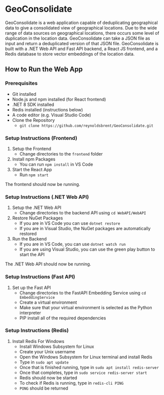 # GeoConsolidate

GeoConsolidate is a web application capable of deduplicating geographical data to give a consolidated view of geographical locations. Due to the wide range of data sources on geographical locations, there occurs some level of duplication in the location data. GeoConsolidate can take a JSON file as input and return a deduplicated version of that JSON file. GeoConsolidate is built with a .NET Web API and Fast API backend, a React JS frontend, and a Redis database to store vector embeddings of the location data. 

## How to Run the Web App
### Prerequisites
- Git installed
- Node.js and npm installed (for React frontend)
- .NET 8 SDK installed
- Redis installed (instructions below)
- A code editor (e.g. Visual Studio Code)
- Clone the Repository
    - `git clone https://github.com/reynoldsbrent/GeoConsolidate.git`

### Setup Instructions (Frontend)

1. Setup the Frontend
    - Change directories to the `frontend` folder
1. Install npm Packages
    - You can run `npm install` in VS Code
1. Start the React App
    - Run `npm start`

The frontend should now be running.

### Setup Instructions (.NET Web API)
1. Setup the .NET Web API
    - Change directories to the backend API using `cd WebAPI/WebAPI`
1. Restore NuGet Packages
    - If you are in VS Code you can use `dotnet restore`
    - If you are in Visual Studio, the NuGet packages are automatically restored
1. Run the Backend
    - If you are in VS Code, you can use `dotnet watch run`
    - If you are using Visual Studio, you can use the green play button to start the API

The .NET Web API should now be running.

### Setup Instructions (Fast API)
1. Set up the Fast API
    - Change directories to the FastAPI Embedding Service using `cd EmbeddingService`
    - Create a virtual environment
    - Make sure that your virtual environment is selected as the Python interpreter
    - PIP install all of the required dependencies

### Setup Instructions (Redis)
1. Install Redis For Windows
    - Install Windows Subsystem for Linux
    - Create your Unix username
    - Open the Windows Subsystem for Linux terminal and install Redis
    - Type in `sudo apt update`
    - Once that is finished running, type in `sudo apt install redis-server`
    - Once that completes, type in `sudo service redis-server start`
    - Redis should now be started
    - To check if Redis is running, type in `redis-cli PING`
    - `PONG` should be returned
    